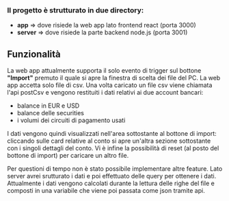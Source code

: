 ### Il progetto è strutturato in due directory:
  - **app** => dove risiede la web app lato frontend react (porta 3000)
  - **server** => dove risiede la parte backend node.js (porta 3001)


## Funzionalità
La web app attualmente supporta il solo evento di trigger sul bottone **"Import"** premuto il quale si apre la finestra di scelta dei file del PC.
La web app accetta solo file di csv.
Una volta caricato un file csv viene chiamata l'api postCsv e vengono restituiti i dati relativi ai due account bancari:
  - balance in EUR e USD
  - balance delle securities
  - i volumi dei circuiti di pagamento usati

I dati vengono quindi visualizzati nell'area sottostante al bottone di import: cliccando sulle card relative al conto si apre un'altra sezione sottostante con i singoli dettagli del conto.
Vi è infine la possibilità di reset (al posto del bottone di import) per caricare un altro file.

Per questioni di tempo non è stato possibile implementare altre feature.
Lato server avrei srutturato i dati e poi effettuato delle query per ottenere i dati.
Attualmente i dati vengono calcolati durante la lettura delle righe del file e composti in una variabile che viene poi passata come json tramite api.
